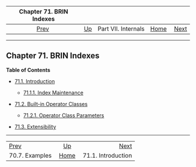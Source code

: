 <!--?xml version="1.0" encoding="UTF-8" standalone="no"?-->

|           Chapter 71. BRIN Indexes          |                                            |                     |                                                       |                                               |
| :-----------------------------------------: | :----------------------------------------- | :-----------------: | ----------------------------------------------------: | --------------------------------------------: |
| [Prev](gin-examples.html "70.7. Examples")  | [Up](internals.html "Part VII. Internals") | Part VII. Internals | [Home](index.html "PostgreSQL 17devel Documentation") |  [Next](brin-intro.html "71.1. Introduction") |

***

## Chapter 71. BRIN Indexes

**Table of Contents**

*   [71.1. Introduction](brin-intro.html)

    *   [71.1.1. Index Maintenance](brin-intro.html#BRIN-OPERATION)

*   [71.2. Built-in Operator Classes](brin-builtin-opclasses.html)

    *   [71.2.1. Operator Class Parameters](brin-builtin-opclasses.html#BRIN-BUILTIN-OPCLASSES--PARAMETERS)

*   [71.3. Extensibility](brin-extensibility.html)



***

|                                             |                                                       |                                               |
| :------------------------------------------ | :---------------------------------------------------: | --------------------------------------------: |
| [Prev](gin-examples.html "70.7. Examples")  |       [Up](internals.html "Part VII. Internals")      |  [Next](brin-intro.html "71.1. Introduction") |
| 70.7. Examples                              | [Home](index.html "PostgreSQL 17devel Documentation") |                            71.1. Introduction |
